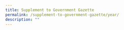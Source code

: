 ```yaml
---
title: Supplement to Government Gazette
permalink: /supplement-to-government-gazette/year/
description: ""
---
```

